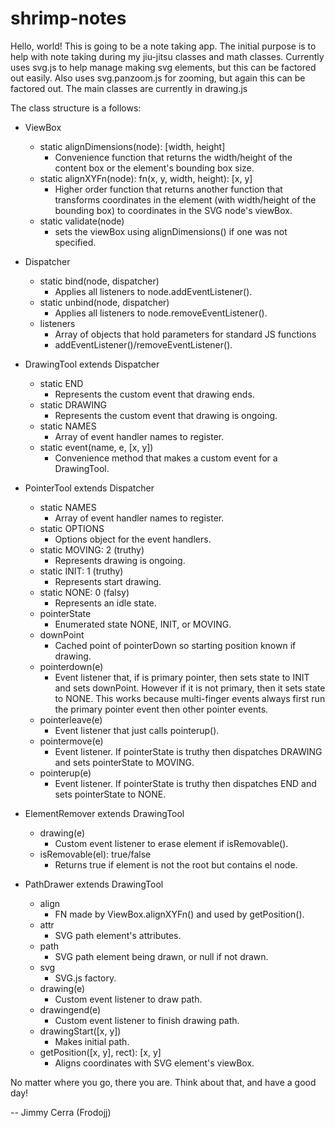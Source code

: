 # shrimp-notes

Hello, world! This is going to be a note taking app. The initial purpose is to
help with note taking during my jiu-jitsu classes and math classes. Currently
uses svg.js to help manage making svg elements, but this can be factored out
easily. Also uses svg.panzoom.js for zooming, but again this can be factored
out. The main classes are currently in drawing.js

The class structure is a follows:

- ViewBox
    - static alignDimensions(node): \[width, height]
		- Convenience function that returns the width/height of the content box
		  or the element's bounding box size.
    - static alignXYFn(node): fn(x, y, width, height): \[x, y]
		- Higher order function that returns another function that transforms
		  coordinates in the element (with width/height of the bounding box) to
		  coordinates in the SVG node's viewBox.
    - static validate(node)
		- sets the viewBox using alignDimensions() if one was not specified.

- Dispatcher
    - static bind(node, dispatcher)
		- Applies all listeners to node.addEventListener().
    - static unbind(node, dispatcher)
		- Applies all listeners to node.removeEventListener().
	- listeners
		- Array of objects that hold parameters for standard JS functions
		- addEventListener()/removeEventListener(). 

- DrawingTool extends Dispatcher
    - static END
		- Represents the custom event that drawing ends.
	- static DRAWING
		- Represents the custom event that drawing is ongoing.
	- static NAMES
		- Array of event handler names to register.
	- static event(name, e, \[x, y])
		- Convenience method that makes a custom event for a DrawingTool.

- PointerTool extends Dispatcher
	- static NAMES
		- Array of event handler names to register.
	- static OPTIONS
		- Options object for the event handlers.
	- static MOVING: 2 (truthy)
		- Represents drawing is ongoing.
	- static INIT: 1 (truthy)
		- Represents start drawing.
	- static NONE: 0 (falsy)
		- Represents an idle state.
	- pointerState
		- Enumerated state NONE, INIT, or MOVING.
	- downPoint
		- Cached point of pointerDown so starting position known if drawing.
	- pointerdown(e)
		- Event listener that, if is primary pointer, then sets state to INIT
		  and sets downPoint. However if it is not primary, then it sets state
		  to NONE. This works because multi-finger events always first run the
		  primary pointer event then other pointer events.
	- pointerleave(e)
		- Event listener that just calls pointerup().
	- pointermove(e)
		- Event listener. If pointerState is truthy then dispatches DRAWING
		  and sets pointerState to MOVING.
	- pointerup(e)
		- Event listener. If pointerState is truthy then dispatches END and
		  sets pointerState to NONE.

- ElementRemover extends DrawingTool
	- drawing(e)
		- Custom event listener to erase element if isRemovable().
	- isRemovable(el): true/false
		- Returns true if element is not the root but contains el node.

- PathDrawer extends DrawingTool
	- align
		- FN made by ViewBox.alignXYFn() and used by getPosition().
	- attr
		- SVG path element's attributes.
	- path
		- SVG path element being drawn, or null if not drawn.
	- svg
		- SVG.js factory.
	- drawing(e)
		- Custom event listener to draw path.
	- drawingend(e)
		- Custom event listener to finish drawing path.
	- drawingStart(\[x, y])
		- Makes initial path.
	- getPosition(\[x, y], rect): \[x, y]
		- Aligns coordinates with SVG element's viewBox.

No matter where you go, there you are. Think about that, and have a good day!

-- Jimmy Cerra (Frodojj)

